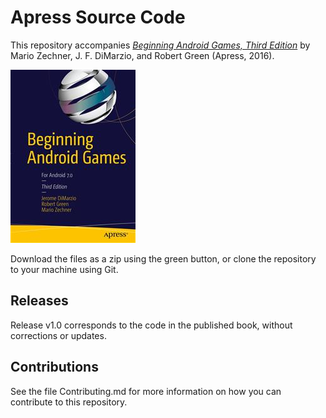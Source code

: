 # Apress Source Code

This repository accompanies [*Beginning Android Games, Third Edition*](http://www.apress.com/9781484204733) by Mario Zechner, J. F. DiMarzio, and Robert Green (Apress, 2016).

![Cover image](9781484204733.jpg)

Download the files as a zip using the green button, or clone the repository to your machine using Git.

## Releases

Release v1.0 corresponds to the code in the published book, without corrections or updates.

## Contributions

See the file Contributing.md for more information on how you can contribute to this repository.
